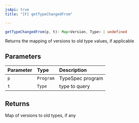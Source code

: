 ```yaml
---
jsApi: true
title: "[F] getTypeChangedFrom"

---
```

```ts
getTypeChangedFrom(p, t): Map<Version, Type> | undefined
```

Returns the mapping of versions to old type values, if applicable

## Parameters

| Parameter | Type | Description |
| :------ | :------ | :------ |
| `p` | `Program` | TypeSpec program |
| `t` | `Type` | type to query |

## Returns

Map of versions to old types, if any
